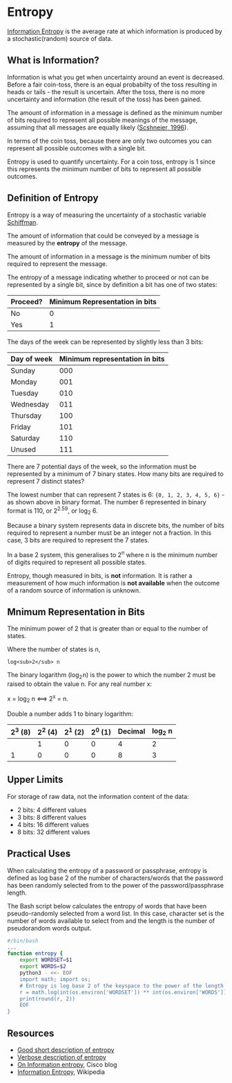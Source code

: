 Entropy
=======
[Information Entropy][4] is the average rate at which information is produced by a stochastic(random) source of data.

What is Information?
--------------------
Information is what you get when uncertainty around an event is decreased. Before a fair coin-toss, there is an equal probabilty of the toss resulting in heads or tails - the result is uncertain. After the toss, there is no more uncertainty and information (the result of the toss) has been gained.

The amount of information in a message is defined as the minimum number of bits required to represent all possible meanings of the message, assuming that all messages are equally likely ([Scshneier, 1996][5]).

In terms of the coin toss, because there are only two outcomes you can represent all possible outcomes with a single bit.

Entropy is used to quantify uncertainty. For a coin toss, entropy is 1 since this represents the minimum number of bits to represent all possible outcomes.

Definition of Entropy
---------------------
Entropy is a way of measuring the uncertainty of a stochastic variable [Schiffman][3].

The amount of information that could be conveyed by a message is measured by the **entropy** of the message.

The amount of information in a message is the minimum number of bits required to represent the message.

The entropy of a message indicating whether to proceed or not can be represented by a single bit, since by definition a bit has one of two states:

| Proceed? | Minimum Representation in bits |
| - | - |
| No  | 0 |
| Yes | 1 |

The days of the week can be represented by slightly less than 3 bits:

| Day of week | Minimum representation in bits |
| - | - |
| Sunday      | 000 |
| Monday      | 001 |
| Tuesday     | 010 |
| Wednesday   | 011 |
| Thursday    | 100 |
| Friday      | 101 |
| Saturday    | 110 |
| Unused      | 111 |

There are 7 potential days of the week, so the information must be represented by a minimum of 7 binary states.
How many bits are required to represent 7 distinct states?

The lowest number that can represent 7 states is 6: `{0, 1, 2, 3, 4, 5, 6}` - as shown above in binary format. The number 6 represented in binary format is 110, or 2<sup>2.59</sup>, or log<sub>2</sub> 6.

Because a binary system represents data in discrete bits, the number of bits required to represent a number must be an integer not a fraction. In this case, 3 bits are required to represent the 7 states.

In a base 2 system, this generalises to 2<sup>n</sup> where n is the minimum number of digits required to represent all possible states.

Entropy, though measured in bits, is __not__ information. It is rather a measurement of how much information is __not available__ when the outcome of a random source of information is unknown.


Mnimum Representation in Bits
-----------------------------
The minimum power of 2 that is greater than or equal to the number of states.

Where the number of states is n,
```
log<sub>2</sub> n
```

The binary logarithm (log<sub>2</sub> n) is the power to which the number 2 must be raised to obtain the value n. For any real number x:

x = log<sub>2</sub>⁡ n ⟺ 2<sup>x</sup> = n.

Double a number adds 1 to binary logarithm:

| 2<sup>3</sup> (8) | 2<sup>2</sup> (4) | 2<sup>1</sup> (2) | 2<sup>0</sup> (1) | Decimal | log<sub>2</sub>⁡ n |
| - | - | - | - | - | - |
|         |       1 |       0 |       0 |       4 |           2 |
|       1 |       0 |       0 |       0 |       8 |           3 |

Upper Limits
------------
For storage of raw data, not the information content of the data:
* 2 bits: 4 different values
* 3 bits: 8 different values
* 4 bits: 16 different values
* 8 bits: 32 different values

Practical Uses
--------------
When calculating the entropy of a password or passphrase, entropy is defined as log base 2 of the number of characters/words that the password has been randomly selected from to the power of the password/passphrase length.

The Bash script below calculates the entropy of words that have been pseudo-randomly selected from a word list. In this case, character set is the number of words available to select from and the length is the number of pseudorandom words output.

```bash
#/bin/bash
...
function entropy {
	export WORDSET=$1
	export WORDS=$2
	python3 - <<- EOF
	import math; import os;
	# Entropy is log base 2 of the keyspace to the power of the length 
	r = math.log(int(os.environ['WORDSET']) ** int(os.environ['WORDS']), 2)
	print(round(r, 2))
	EOF
}
```

Resources
---------
* [Good short description of entropy][1]
* [Verbose description of entropy][2]
* [On Information entropy][3], Cisco blog
* [Information Entropy][4], Wikipedia


[1]: https://math.stackexchange.com/a/768356/559161
[2]: http://pages.cs.wisc.edu/~sriram/ShannonEntropy-Intuition.pdf
[3]: https://blogs.cisco.com/security/on_information_entropy
[4]: https://en.wikipedia.org/wiki/Entropy_(information_theory)
[5]: https://www.amazon.com/Applied-Cryptography-Protocols-Algorithms-Source/dp/1119096723/ref=sr_1_1?keywords=applied+cryptography&qid=1562511120&s=books&sr=1-1
